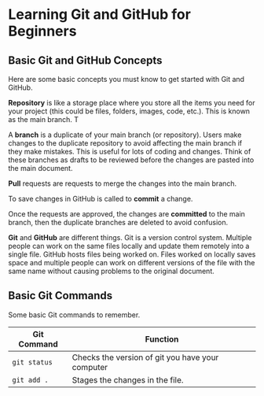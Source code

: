 # Learning Git and GitHub for Beginners

## Basic Git and GitHub Concepts

Here are some basic concepts you must know to get started with Git and GitHub.

**Repository** is like a storage place where you store all the items you need for your project (this could be files, folders, images, code, etc.). This is known as the main branch. T

A **branch** is a duplicate of your main branch (or repository). Users make changes to the duplicate repository to avoid affecting the main branch if they make mistakes. This is useful for lots of coding and changes. Think of these branches as drafts to be reviewed before the changes are pasted into the main document.

**Pull** requests are requests to merge the changes into the main branch.

To save changes in GitHub is called to **commit** a change.

Once the requests are approved, the changes are **committed** to the main branch, then the duplicate branches are deleted to avoid confusion.

**Git** and **GitHub** are different things. Git is a version control system. Multiple people can work on the same files locally and update them remotely into a single file. GitHub hosts files being worked on. Files worked on locally saves space and multiple people can work on different versions of the file with the same name without causing problems to the original document.

## Basic Git Commands

Some basic Git commands to remember.

| Git Command | Function |
| -------- | -------- |
| `git status`| Checks the version of git you have your computer |
| `git add .` | Stages the changes in the file. |
